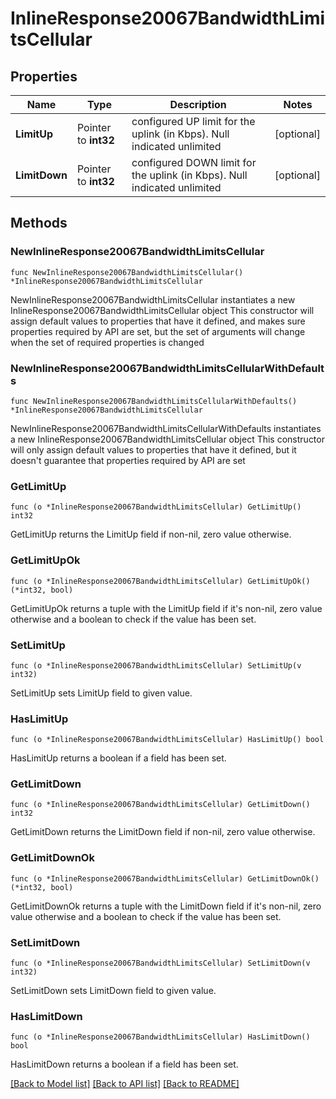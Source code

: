 # InlineResponse20067BandwidthLimitsCellular

## Properties

Name | Type | Description | Notes
------------ | ------------- | ------------- | -------------
**LimitUp** | Pointer to **int32** | configured UP limit for the uplink (in Kbps).  Null indicated unlimited | [optional] 
**LimitDown** | Pointer to **int32** | configured DOWN limit for the uplink (in Kbps).  Null indicated unlimited | [optional] 

## Methods

### NewInlineResponse20067BandwidthLimitsCellular

`func NewInlineResponse20067BandwidthLimitsCellular() *InlineResponse20067BandwidthLimitsCellular`

NewInlineResponse20067BandwidthLimitsCellular instantiates a new InlineResponse20067BandwidthLimitsCellular object
This constructor will assign default values to properties that have it defined,
and makes sure properties required by API are set, but the set of arguments
will change when the set of required properties is changed

### NewInlineResponse20067BandwidthLimitsCellularWithDefaults

`func NewInlineResponse20067BandwidthLimitsCellularWithDefaults() *InlineResponse20067BandwidthLimitsCellular`

NewInlineResponse20067BandwidthLimitsCellularWithDefaults instantiates a new InlineResponse20067BandwidthLimitsCellular object
This constructor will only assign default values to properties that have it defined,
but it doesn't guarantee that properties required by API are set

### GetLimitUp

`func (o *InlineResponse20067BandwidthLimitsCellular) GetLimitUp() int32`

GetLimitUp returns the LimitUp field if non-nil, zero value otherwise.

### GetLimitUpOk

`func (o *InlineResponse20067BandwidthLimitsCellular) GetLimitUpOk() (*int32, bool)`

GetLimitUpOk returns a tuple with the LimitUp field if it's non-nil, zero value otherwise
and a boolean to check if the value has been set.

### SetLimitUp

`func (o *InlineResponse20067BandwidthLimitsCellular) SetLimitUp(v int32)`

SetLimitUp sets LimitUp field to given value.

### HasLimitUp

`func (o *InlineResponse20067BandwidthLimitsCellular) HasLimitUp() bool`

HasLimitUp returns a boolean if a field has been set.

### GetLimitDown

`func (o *InlineResponse20067BandwidthLimitsCellular) GetLimitDown() int32`

GetLimitDown returns the LimitDown field if non-nil, zero value otherwise.

### GetLimitDownOk

`func (o *InlineResponse20067BandwidthLimitsCellular) GetLimitDownOk() (*int32, bool)`

GetLimitDownOk returns a tuple with the LimitDown field if it's non-nil, zero value otherwise
and a boolean to check if the value has been set.

### SetLimitDown

`func (o *InlineResponse20067BandwidthLimitsCellular) SetLimitDown(v int32)`

SetLimitDown sets LimitDown field to given value.

### HasLimitDown

`func (o *InlineResponse20067BandwidthLimitsCellular) HasLimitDown() bool`

HasLimitDown returns a boolean if a field has been set.


[[Back to Model list]](../README.md#documentation-for-models) [[Back to API list]](../README.md#documentation-for-api-endpoints) [[Back to README]](../README.md)


